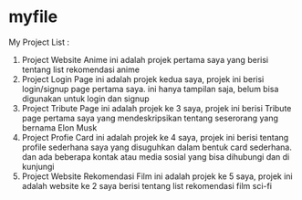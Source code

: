 # myfile
My Project List :

1. Project Website Anime
    ini adalah projek pertama saya yang berisi tentang list rekomendasi anime 
2. Project Login Page
    ini adalah projek kedua saya, projek ini berisi login/signup page pertama saya. ini hanya tampilan saja, belum bisa digunakan untuk login dan signup
3. Project Tribute Page
    ini adalah projek ke 3 saya, projek ini berisi Tribute page pertama saya yang mendeskripsikan tentang seserorang yang bernama Elon Musk
4. Project Profie Card
    ini adalah projek ke 4 saya, projek ini berisi tentang profile sederhana saya yang disuguhkan dalam bentuk card sederhana. dan ada beberapa kontak atau media sosial yang bisa dihubungi dan di kunjungi
5. Project Website Rekomendasi Film
    ini adalah projek ke 5 saya, projek ini adalah website ke 2 saya berisi tentang list rekomendasi film sci-fi
